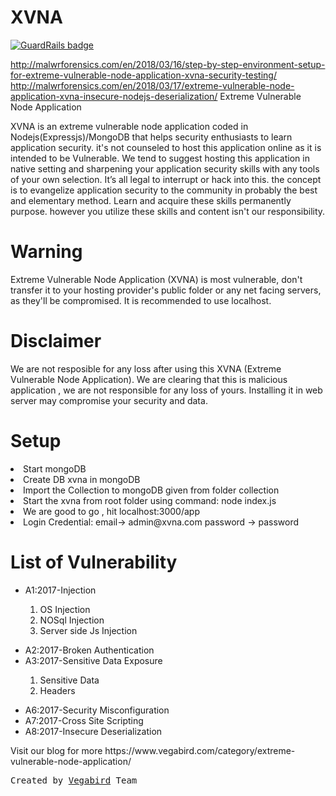# XVNA

[![GuardRails badge](https://badges.production.guardrails.io/r0flc0pt4/xvna.svg)](https://www.guardrails.io)

http://malwrforensics.com/en/2018/03/16/step-by-step-environment-setup-for-extreme-vulnerable-node-application-xvna-security-testing/
http://malwrforensics.com/en/2018/03/17/extreme-vulnerable-node-application-xvna-insecure-nodejs-deserialization/
Extreme Vulnerable Node Application

XVNA is an extreme vulnerable node application coded in Nodejs(Expressjs)/MongoDB that helps security enthusiasts to learn application security. it's not counseled to host this application online as it is intended to be Vulnerable. We tend to suggest hosting this application in native setting and sharpening your application security skills with any tools of your own selection. It’s all legal to interrupt or hack into this. the concept is to evangelize application security to the community in probably the best and elementary method. Learn and acquire these skills permanently purpose. however you utilize these skills and content isn't our responsibility.

<h1>Warning</h1>
Extreme Vulnerable Node Application (XVNA) is most vulnerable, don't transfer it to your hosting provider's public folder or any net facing servers, as they'll be compromised. It is recommended to use localhost.

<h1>Disclaimer</h1>
We are not resposible for any loss after using this XVNA (Extreme Vulnerable Node Application). We are clearing that this is malicious application , we are not responsible for any loss of yours. Installing it in web server may compromise your security and data.

<h1>Setup</h1>
<li>Start mongoDB</li>
<li>Create DB xvna in mongoDB</li>
<li>Import the Collection to mongoDB given from folder collection</li>
<li>Start the xvna from root folder using command: node index.js</li>
<li>We are good to go , hit localhost:3000/app</li>
<li>Login Credential: email-> admin@xvna.com password -> password</li>

<h1>List of Vulnerability</h1>
<ul>
  <li>A1:2017-Injection</li>
  <ol>
    <li>OS Injection</li>
    <li>NOSql Injection</li>
    <li>Server side Js Injection</li>
 </ol>
</ul>
<ul>
  <li>A2:2017-Broken Authentication</li>
  <li>A3:2017-Sensitive Data Exposure</li>
  <ol>
    <li>Sensitive Data</li>
    <li>Headers</li>    
 </ol>
 </ul>
 <ul>
  <li>A6:2017-Security Misconfiguration</li>
  <li>A7:2017-Cross Site Scripting</li>
  <li>A8:2017-Insecure Deserialization</li>
</ul>

<p>Visit our blog for more https://www.vegabird.com/category/extreme-vulnerable-node-application/ </p>


<pre>Created by <a href="https://www.vegabird.com">Vegabird</a> Team</pre>
